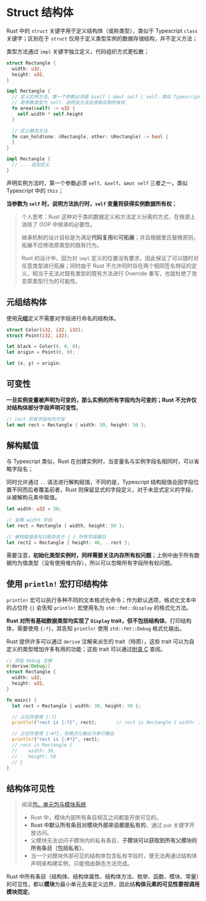 # Struct 结构体

Rust 中的 `struct` 关键字用于定义结构体（或称类型），类似于 Typescript `class` 关键字；区别在于 `struct` 仅用于定义类型实例的数据存储结构，并不定义方法；

类型方法通过 `impl` 关键字独立定义，代码组织方式更松散；

```rs
struct Rectangle {
  width: u32,
  height: u32,
}

impl Rectangle {
  // 定义实例方法，第一个参数必须是 &self | &mut self | self，类似 Typescript 中的 this
  // 若参数类型为 self，说明该方法会获取实例所有权
  fn area(&self) -> u32 {
    self.width * self.height
  }

  // 定义静态方法
  fn can_hold(one: &Rectangle, other: &Rectangle) -> bool {
  }
}

impl Rectangle {
  // ... 追加定义
}
```

声明实例方法时，第一个参数必须 `self`、`&self`、`&mut self` 三者之一，类似 Typescript 中的 `this`；

**当参数为 `self` 时，说明方法执行时，`self` 变量将获得实例数据所有权**；

> 个人思考：Rust 这种对于类的数据定义和方法定义分离的方式，在根源上消除了 OOP 中继承的必要性。
>
> 继承机制的设计目标是为满足**代码复用**和**可拓展**；并且根据里氏替换原则，拓展不应修改原类型的既有行为。
> 
> Rust 的设计中，因为对 `impl` 定义的位置没有要求，因此保证了可以随时对任意类型进行拓展；同时由于 Rust 不允许同时存在两个相同签名特征的定义，相当于无法对既有类型的既有方法进行 Override 重写，也就杜绝了改变原类型行为的可能性。

## 元组结构体

使用**元组**定义不需要对字段进行命名的结构体。

```rs
struct Color(i32, i32, i32);
struct Point(i32, i32);

let black = Color(0, 0, 0);
let origin = Point(0, 0);

let (x, y) = origin;
```

## 可变性

**一旦实例变量被声明为可变的，那么实例的所有字段均为可变的；Rust 不允许仅对结构体部分字段声明可变性**。

```rs
// rect 所有字段均为可变
let mut rect = Rectangle { width: 50, height: 50 };
```

## 解构赋值

与 Typescript 类似，Rust 在创建实例时，当变量名与实例字段名相同时，可以省略字段名；

同时允许通过 `..` 语法进行解构赋值，不同的是，Typescript 结构赋值会因字段位置不同而后者覆盖前者，Rust 则保留显式的字段定义，对于未显式定义的字段，从被解构元素中取值。

```rs
let width: u32 = 30;

// 省略 width 字段
let rect = Rectangle { width, height: 50 };

// 解构赋值语句只能存在于 { } 所有字段最后
let rect2 = Rectangle { height: 40, ..rect };
```

需要注意，**初始化类型实例时，同样需要关注内存所有权问题**；上例中由于所有数据均为值类型（没有使用堆内存），所以可以忽略所有字段所有权问题。

## 使用 `println!` 宏打印结构体

`println!` 宏可以执行多种不同的文本格式化命令；作为默认选项，格式化文本中的占位符 `{}` 会告知 `println!` 宏使用名为 `std::fmt::Display` 的格式化方法。

**Rust 对所有基础数据类型均实现了 `Display` trait，但不包括结构体**。打印结构体，需要使用 `{:?}`，其告知 `println!` 使用 `std::fmt::Debug` 格式化输出。

Rust 提供许多可以通过 `derive` 注解来派生的 trait（特质），这些 trait 可以为自定义的类型增加许多有用的功能；这些 trait 可以通过[附录 C](https://doc.rust-lang.org/book/appendix-03-derivable-traits.html) 查阅。

```rs
// 添加 Debug 注解
#[derive(Debug)]
struct Rectangle {
  width: u32,
  height: u32,
}

fn main() {
  let rect = Rectangle { width: 30, height: 50 };

  // 占位符使用 {:?}
  println!("rect is {:?}", rect);       // rect is Rectangle { width: 30, height: 50 }

  // 占位符使用 {:#?}，将格式化输出为多行输出
  println!("rect is {:#?}", rect);
  // rect is Rectangle {
  //    width: 30,
  //    height: 50
  // }
}
```

## 结构体可见性

> 阅读[包、单元包与模块系统](rust/07_包、单元包与模块系统/index.md)
> * Rust 中，模块内部所有条目相互之间都是开放可见的。
> * **Rust 中默认所有条目对模块外部来说都是私有的**，通过 `pub` 关键字开放访问。
> * 父模块无法访问子模块内的私有条目，**子模块可以获取到所有父模块的所有条目（包括私有）**。
> * 当一个对模块外部可见的结构体包含私有字段时，便无法再通过结构体声明来构建实例，只能借由静态方法完成。

Rust 中所有条目（结构体、结构体属性、结构体方法、枚举、函数、模块、常量）的可见性，都以**模块**为最小单元去来定义边界，因此结**构体元素的可见性要视调用模块而定**。
